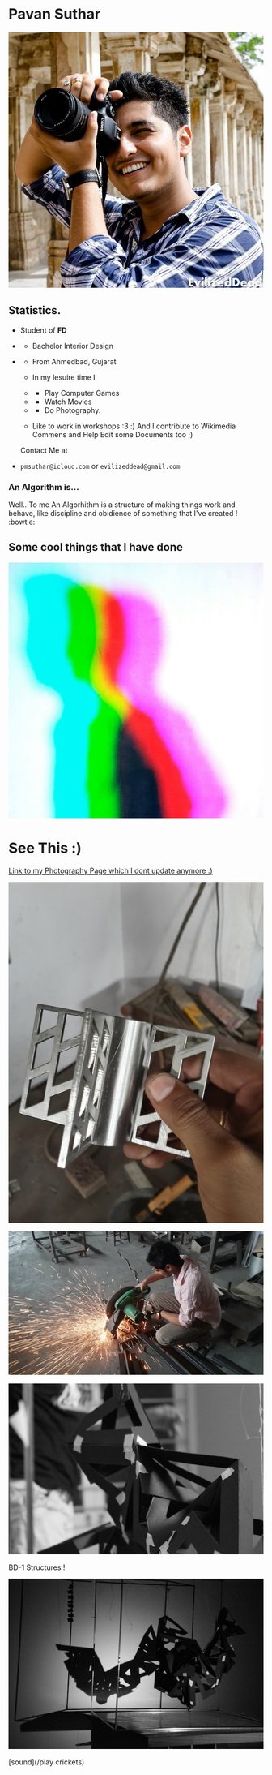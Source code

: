 # Pavan Suthar

![Pavan taking a picture pic](Pavan.jpg)

## Statistics.

* Student of **FD**
* * Bachelor Interior Design
 * * From Ahmedbad, Gujarat
    * In my lesuire time I
    * * Play Computer Games
    * * Watch Movies
    * * Do Photography.

    * Like to work in workshops :3 :) And I contribute to Wikimedia Commens and Help Edit some Documents too ;)

    Contact Me at
* ```pmsuthar@icloud.com``` or ```evilizeddead@gmail.com```

### An Algorithm is...

Well.. To me An Algorhithm is a structure of making things work and behave, like discipline and obidience of something that I've created ! :bowtie:

## Some cool things that I have done

![Tricoloured lights shadow](10155189_10203242562645480_8841957464053084414_n.jpg)

# See This :)

[Link to my Photography Page which I dont update anymore :)](https://www.facebook.com/HeadlightsPhotography)

![pic of paperweight of stainlesssteel](stampedpaperwight.jpg)

![pic of learning how to cut some metal sections](Cutting.jpg)

![02](IMG_4131.JPG)

   BD-1 Structures !

![03](IMG_4257.JPG)

[sound](/play crickets)
